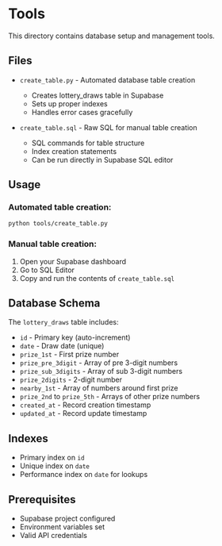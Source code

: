 # Tools

This directory contains database setup and management tools.

## Files

- `create_table.py` - Automated database table creation
  - Creates lottery_draws table in Supabase
  - Sets up proper indexes
  - Handles error cases gracefully

- `create_table.sql` - Raw SQL for manual table creation
  - SQL commands for table structure
  - Index creation statements
  - Can be run directly in Supabase SQL editor

## Usage

### Automated table creation:

```bash
python tools/create_table.py
```

### Manual table creation:

1. Open your Supabase dashboard
2. Go to SQL Editor
3. Copy and run the contents of `create_table.sql`

## Database Schema

The `lottery_draws` table includes:

- `id` - Primary key (auto-increment)
- `date` - Draw date (unique)
- `prize_1st` - First prize number
- `prize_pre_3digit` - Array of pre 3-digit numbers
- `prize_sub_3digits` - Array of sub 3-digit numbers
- `prize_2digits` - 2-digit number
- `nearby_1st` - Array of numbers around first prize
- `prize_2nd` to `prize_5th` - Arrays of other prize numbers
- `created_at` - Record creation timestamp
- `updated_at` - Record update timestamp

## Indexes

- Primary index on `id`
- Unique index on `date`
- Performance index on `date` for lookups

## Prerequisites

- Supabase project configured
- Environment variables set
- Valid API credentials 